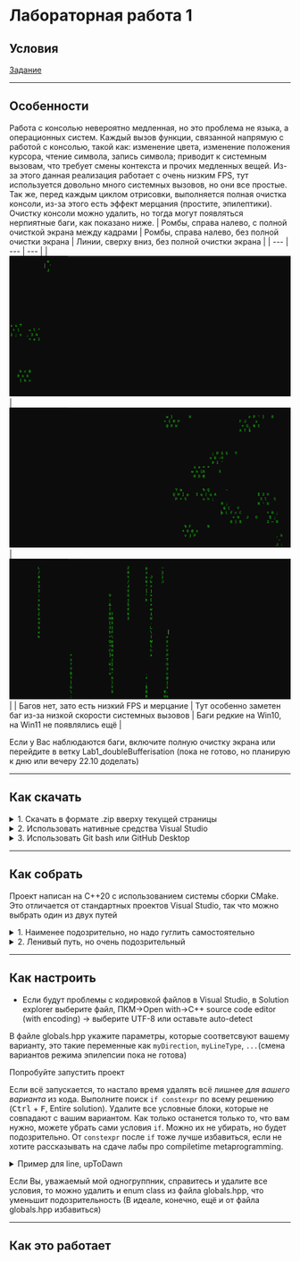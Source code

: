 ﻿# Лабораторная работа 1

## Условия

[Задание](ООП_ТЗ_Лабораторная_работа_1.docx)

---

## Особенности

Работа с консолью невероятно медленная, но это проблема не языка, а операционных систем. Каждый вызов функции, связанной напрямую с работой с консолью, такой как: изменение цвета, изменение положения курсора, чтение символа, запись символа; приводит к системным вызовам, что требует смены контекста и прочих медленных вещей.
Из-за этого данная реализация работает с очень низким FPS, тут используется довольно много системных вызовов, но они все простые. Так же, перед каждым циклом отрисовки, выполняется полная очистка консоли, из-за этого есть эффект мерцания (простите, эпилептики). Очистку консоли можно удалить, но тогда могут появляться нерпиятные баги, как показано ниже.
| Ромбы, справа налево, с полной очисткой экрана между кадрами | Ромбы, справа налево, без полной очистки экрана | Линии, сверху вниз, без полной очистки экрана |
| --- | --- | --- |
| ![Ромбы, справа налево, с полной очисткой экрана между кадрами](resources/rtl-rhombus-blinking.gif) | ![Ромбы, справа налево, без полной очистки экрана, тут особенно заметен баг из-за низкой скорости системных вызовов](resources/rtl-rhombus-bugged.gif) | ![Линии, сверху вниз, без полной очистки экрана. Баги редкие на Win10, на Win11 не появлялись ещё](resources/utd-line-bugged.gif) |
| Багов нет, зато есть низкий FPS и мерцание | Тут особенно заметен баг из-за низкой скорости системных вызовов | Баги редкие на Win10, на Win11 не появлялись ещё |

Если у Вас наблюдаются баги, включите полную очистку экрана или перейдите в ветку Lab1_doubleBufferisation (пока не готово, но планирую к дню или вечеру 22.10 доделать)

---

## Как скачать

<details>
	<summary>1. Скачать в формате .zip вверху текущей страницы</summary>

Распаковать в удобное место и переходить к разделу "[Как собрать](https://github.com/MaroonSkull/OOP-lab-works--MAI-316kaf-09.03.01-5-semester/tree/Lab1/README.md#%D0%BA%D0%B0%D0%BA-%D1%81%D0%BE%D0%B1%D1%80%D0%B0%D1%82%D1%8C)"
</details>

<details>
	<summary>2. Использовать нативные средства Visual Studio</summary>

При открытии программы выбрать справа Clone Repository, указать [эту ссылку](https://github.com/MaroonSkull/OOP-lab-works--MAI-316kaf-09.03.01-5-semester), в панели инструментов выбрать git->manage branches, развернуть remotes/origin, ПКМ по Lab1->checkout, перейти в Solution explorer и выбрать единственную папку с проектом.
</details>

<details>
	<summary>3. Использовать Git bash или GitHub Desktop</summary>

Но мне лень сейчас описывать эти варианты, так что как-нибудь сами
</details>

---

## Как собрать

Проект написан на C++20 с использованием системы сборки CMake. Это отличается от стандартных проектов Visual Studio, так что можно выбрать один из двух путей

<details>
	<summary>1. Наименее подозрительно, но надо гуглить самостоятельно</summary>
  
*Чтобы вопросов не было, почему это Вы использовали CMake, ведь этому Вас никто не учил (или если установлена относительно старая версия visual studio)*
1. [Скачать CMake](https://cmake.org/download/) (рекомендую секцию latest release -> binary ditribution);
2. Установить cmake-gui;
3. Выполнить генерацию solution файла для используемой IDE; (это гуглить, долго расписывать)
4. Запустить сгенерированное решение как свой собственный проект Visual Studio)))
</details>

<details>
	<summary>2. Ленивый путь, но очень подозрительный</summary>
  
*мб придётся объяснять CMake и то, как работает эта система сборки. И работает только в новых версиях Visual Studio (некоторые версии 2017 и новее)*
1. [Добавить поддержку CMake](https://learn.microsoft.com/ru-ru/cpp/build/cmake-projects-in-visual-studio?view=msvc-170) с помощью Visual Studio Installer;
2. Запустить проект как ни в чём не бывало
3. В выпадающем списке вверху выбрать Lab1[.exe]
![Выбор cmake target executable](resources/select-startup-item.png)
Можно компилировать
</details>

---

## Как настроить

- Если будут проблемы с кодировкой файлов в Visual Studio, в Solution explorer выберите файл, ПКМ->Open with->C++ source code editor (with encoding) -> выберите UTF-8 или оставьте auto-detect

В файле globals.hpp укажите параметры, которые соответсвуют вашему варианту, это такие переменные как `myDirection`, `myLineType`, `...`(смена вариантов режима эпилепсии пока не готова)

Попробуйте запустить проект

Если всё запускается, то настало время удалять всё лишнее *для вашего варианта* из кода. Выполните поиск `if constexpr` по всему решению (<kbd>Ctrl</kbd> + <kbd>F</kbd>, Entire solution).
Удалите все условные блоки, которые не совпадают с вашим вариантом. Как только останется только то, что вам нужно, можете убрать сами условия `if`. Можно их не убирать, но будет подозрительно. От `constexpr` после `if` тоже лучше избавиться, если не хотите рассказывать на сдаче лабы про compiletime metaprogramming.

<details>
	<summary>Пример для line, upToDawn</summary>

	*Пример метода из класса Line*
До
```C++
void move(double distance) {
	
	// Получаем текущую позицию начала линии
	int16_t x{ static_cast<int16_t>(x_) };
	int16_t y{ static_cast<int16_t>(y_) };
	// Накапливаем смещение
	if constexpr (_Direction == Global::Direction::upToDown) {
		y_ += distance;
	}
	else if constexpr (_Direction == Global::Direction::downToUp) {
		y_ -= distance;
	}
	else if constexpr (_Direction == Global::Direction::leftToRight) {
		x_ += distance;
	}
	else if constexpr (_Direction == Global::Direction::rightToLeft) {
		x_ -= distance;
	}
		
	// Вычисляем, на сколько позиций нам надо сместиться
	int16_t stepsY = static_cast<int16_t>(y_) - y; // вертикально
	int16_t stepsX = static_cast<int16_t>(x_) - x; // горизонтально
	...
}
```
После
```C++
void move(double distance) {
	
	// Получаем текущую позицию начала линии
	int16_t x{ static_cast<int16_t>(x_) };
	int16_t y{ static_cast<int16_t>(y_) };
	// Накапливаем смещение
	y_ += distance;
		
	// Вычисляем, на сколько позиций нам надо сместиться
	int16_t stepsY = static_cast<int16_t>(y_) - y; // вертикально
	int16_t stepsX = static_cast<int16_t>(x_) - x; // горизонтально
	...
}
```
</details>

Если Вы, уважаемый мой одногруппник, справитесь и удалите все условия, то можно удалить и enum class из файла globals.hpp, что уменьшит подозрительность (В идеале, конечно, ещё и от файла globals.hpp избавиться)

---

## Как это работает

